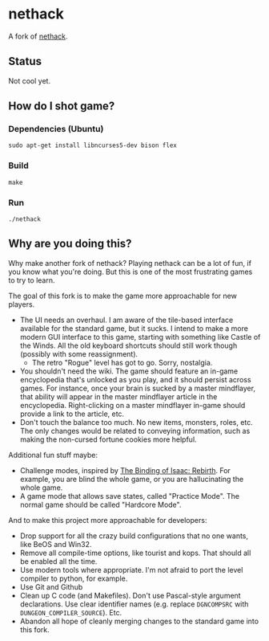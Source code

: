 # nethack

A fork of [nethack](http://www.nethack.org/v343/download-src.html).

## Status

Not cool yet.

## How do I shot game?

### Dependencies (Ubuntu)

```
sudo apt-get install libncurses5-dev bison flex
```

### Build

```
make
```

### Run

```
./nethack
```

## Why are you doing this?

Why make another fork of nethack?
Playing nethack can be a lot of fun, if you know what you're doing.
But this is one of the most frustrating games to try to learn.

The goal of this fork is to make the game more approachable for new players.

 * The UI needs an overhaul.
   I am aware of the tile-based interface available for the standard game, but it sucks.
   I intend to make a more modern GUI interface to this game, starting with something like Castle of the Winds.
   All the old keyboard shortcuts should still work though (possibly with some reassignment).
   * The retro "Rogue" level has got to go.
     Sorry, nostalgia.
 * You shouldn't need the wiki.
   The game should feature an in-game encyclopedia that's unlocked as you play, and it should persist across games.
   For instance, once your brain is sucked by a master mindflayer, that ability will appear in the master mindflayer article in the encyclopedia.
   Right-clicking on a master mindflayer in-game should provide a link to the article, etc.
 * Don't touch the balance too much.
   No new items, monsters, roles, etc.
   The only changes would be related to conveying information,
   such as making the non-cursed fortune cookies more helpful.

Additional fun stuff maybe:

 * Challenge modes, inspired by [The Binding of Isaac: Rebirth](http://bindingofisaacrebirth.gamepedia.com/Challenges).
   For example, you are blind the whole game, or you are hallucinating the whole game.
 * A game mode that allows save states, called "Practice Mode".
   The normal game should be called "Hardcore Mode".

And to make this project more approachable for developers:

 * Drop support for all the crazy build configurations that no one wants, like BeOS and Win32.
 * Remove all compile-time options, like tourist and kops.
   That should all be enabled all the time.
 * Use modern tools where appropriate.
   I'm not afraid to port the level compiler to python, for example.
 * Use Git and Github
 * Clean up C code (and Makefiles).
   Don't use Pascal-style argument declarations.
   Use clear identifier names (e.g. replace `DGNCOMPSRC` with `DUNGEON_COMPILER_SOURCE`).
   Etc.
 * Abandon all hope of cleanly merging changes to the standard game into this fork.
